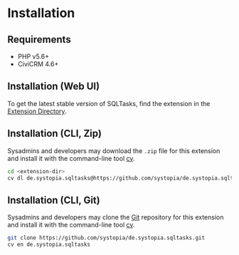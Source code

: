 # Installation

## Requirements

-  PHP v5.6+
- CiviCRM 4.6+

## Installation (Web UI)

To get the latest stable version of SQLTasks, find the extension in the
[Extension Directory](https://civicrm.org/extensions/sql-tasks-extension-configurable-recurring-tasks).

## Installation (CLI, Zip)

Sysadmins and developers may download the `.zip` file for this extension and
install it with the command-line tool [cv](https://github.com/civicrm/cv).

```bash
cd <extension-dir>
cv dl de.systopia.sqltasks@https://github.com/systopia/de.systopia.sqltasks/archive/master.zip
```

## Installation (CLI, Git)

Sysadmins and developers may clone the [Git](https://en.wikipedia.org/wiki/Git)
repository for this extension and install it with the command-line tool
[cv](https://github.com/civicrm/cv).

```bash
git clone https://github.com/systopia/de.systopia.sqltasks.git
cv en de.systopia.sqltasks
```
